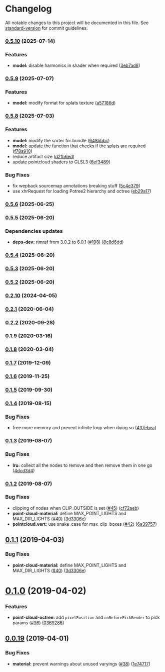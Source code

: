 # Changelog

All notable changes to this project will be documented in this file. See [standard-version](https://github.com/conventional-changelog/standard-version) for commit guidelines.

### [0.5.10](https://github.com/pnext/three-loader/compare/v0.5.9...v0.5.10) (2025-07-14)


### Features

* **model:** disable harmonics in shader when required ([3eb7ad8](https://github.com/pnext/three-loader/commit/3eb7ad8eb5e21cfa3da09b3ca022b2c6e1c924d5))

### [0.5.9](https://github.com/pnext/three-loader/compare/v0.5.8...v0.5.9) (2025-07-07)


### Features

* **model:** modify format for splats texture ([a57186d](https://github.com/pnext/three-loader/commit/a57186d90709ad861880d73e8619bbd7cdf5c868))

### [0.5.8](https://github.com/pnext/three-loader/compare/v0.5.6...v0.5.8) (2025-07-03)


### Features

* **model:** modify the sorter for bundle ([648bbbc](https://github.com/pnext/three-loader/commit/648bbbc75bec5af6c9e651e3a01757beeac2c671))
* **model:** update the function that checks if the splats are required ([f78a910](https://github.com/pnext/three-loader/commit/f78a910cf1a4fbb112262bf1a53d45b8a9a6cecb))
* reduce artifact size ([d2fb6ed](https://github.com/pnext/three-loader/commit/d2fb6edae06e41f7bb3e3f8617d8d915d1ad83d6))
* update pointcloud shaders to GLSL3 ([6ef3489](https://github.com/pnext/three-loader/commit/6ef3489346e9343272e8bb32a5a7d206aeda1fed))


### Bug Fixes

* fix wepback sourcemap annotations breaking stuff ([5c4e379](https://github.com/pnext/three-loader/commit/5c4e3794a6301597fdccb5e72554f0b4ac680999))
* use xhrRequest for loading Potree2 hierarchy and octree ([eb29a17](https://github.com/pnext/three-loader/commit/eb29a1763b2dce8b18bacb35544ecbe26a6ad993))

### [0.5.6](https://github.com/pnext/three-loader/compare/v0.5.5...v0.5.6) (2025-06-25)

### [0.5.5](https://github.com/pnext/three-loader/compare/v0.5.4...v0.5.5) (2025-06-20)


### Dependencies updates

* **deps-dev:** rimraf from 3.0.2 to 6.0.1 ([#198](https://github.com/pnext/three-loader/issues/198)) ([8c8d6dd](https://github.com/pnext/three-loader/commit/8c8d6dd37ee0effc9034447ab424afc65ecfff82))

### [0.5.4](https://github.com/pnext/three-loader/compare/v0.5.3...v0.5.4) (2025-06-20)

### [0.5.3](https://github.com/pnext/three-loader/compare/v0.5.2...v0.5.3) (2025-06-20)

### [0.5.2](https://github.com/pnext/three-loader/compare/v0.5.1...v0.5.2) (2025-06-20)

### [0.2.10](https://github.com/pnext/three-loader/compare/v0.2.5...v0.2.10) (2024-04-05)

### [0.2.1](https://github.com/pnext/three-loader/compare/v0.2.1-beta.1...v0.2.1) (2020-06-04)

### [0.2.2](https://github.com/pnext/three-loader/compare/v0.2.1...v0.2.2) (2020-09-28)

### [0.1.9](https://github.com/pnext/three-loader/compare/v0.1.8...v0.1.9) (2020-03-16)

### [0.1.8](https://github.com/pnext/three-loader/compare/v0.1.6...v0.1.8) (2020-03-04)

### [0.1.7](https://github.com/pnext/three-loader/compare/v0.1.6...v0.1.7) (2019-12-09)

### [0.1.6](https://github.com/pnext/three-loader/compare/v0.1.5...v0.1.6) (2019-11-25)

### [0.1.5](https://github.com/pnext/three-loader/compare/v0.1.4...v0.1.5) (2019-09-30)

### [0.1.4](https://github.com/pnext/three-loader/compare/v0.1.3...v0.1.4) (2019-08-15)


### Bug Fixes

* free more memory and prevent infinite loop when doing so ([437ebea](https://github.com/pnext/three-loader/commit/437ebea))

### [0.1.3](https://github.com/pnext/three-loader/compare/v0.1.2...v0.1.3) (2019-08-07)


### Bug Fixes

* **lru:** collect all the nodes to remove and then remove them in one go ([4dcd3d4](https://github.com/pnext/three-loader/commit/4dcd3d4))

### [0.1.2](https://github.com/pnext/three-loader/compare/v0.1.0...v0.1.2) (2019-08-07)


### Bug Fixes

* clipping of nodes when CLIP_OUTSIDE is set ([#45](https://github.com/pnext/three-loader/issues/45)) ([cf72aeb](https://github.com/pnext/three-loader/commit/cf72aeb))
* **point-cloud-material:** define MAX_POINT_LIGHTS and MAX_DIR_LIGHTS ([#40](https://github.com/pnext/three-loader/issues/40)) ([3d3306e](https://github.com/pnext/three-loader/commit/3d3306e))
* **pointcloud.vert:** use snake_case for max_clip_boxes ([#42](https://github.com/pnext/three-loader/issues/42)) ([6a39757](https://github.com/pnext/three-loader/commit/6a39757))

## [0.1.1](https://github.com/pnext/three-loader/compare/v0.1.0...v0.1.1) (2019-04-03)


### Bug Fixes

* **point-cloud-material:** define MAX_POINT_LIGHTS and MAX_DIR_LIGHTS ([#40](https://github.com/pnext/three-loader/issues/40)) ([3d3306e](https://github.com/pnext/three-loader/commit/3d3306e))



# [0.1.0](https://github.com/pnext/three-loader/compare/v0.0.19...v0.1.0) (2019-04-02)


### Features

* **point-cloud-octree:** add `pixelPosition` and `onBeforePickRender` to pick params ([#36](https://github.com/pnext/three-loader/issues/36)) ([0369286](https://github.com/pnext/three-loader/commit/0369286))



## [0.0.19](https://github.com/pnext/three-loader/compare/v0.0.18...v0.0.19) (2019-04-01)


### Bug Fixes

* **material:** prevent warnings about unused varyings ([#38](https://github.com/pnext/three-loader/issues/38)) ([1e74717](https://github.com/pnext/three-loader/commit/1e74717))
